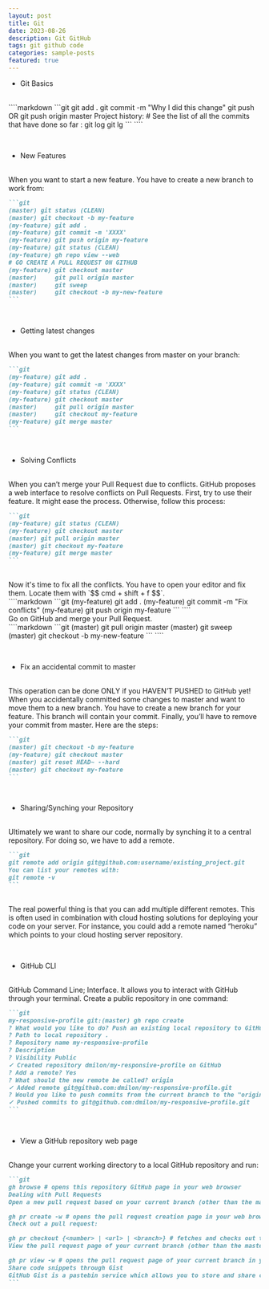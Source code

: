```yaml
---
layout: post
title: Git
date: 2023-08-26
description: Git GitHub
tags: git github code
categories: sample-posts
featured: true
---
```

* Git Basics
<br>
````markdown
```git
git add .
git commit -m "Why I did this change"
git push <remote> <branch> OR git push origin master
Project history:
# See the list of all the commits that have done so far : git log git lg
```
````
<p>&nbsp;</p>

* New Features
<br>
When you want to start a new feature.
You have to create a new branch to work from:

````markdown
```git
(master) git status (CLEAN)
(master) git checkout -b my-feature
(my-feature) git add .
(my-feature) git commit -m 'XXXX'
(my-feature) git push origin my-feature
(my-feature) git status (CLEAN)
(my-feature) gh repo view --web
# GO CREATE A PULL REQUEST ON GITHUB
(my-feature) git checkout master
(master)     git pull origin master
(master)     git sweep
(master)     git checkout -b my-new-feature
```
````
<p>&nbsp;</p>

* Getting latest changes
<br>
When you want to get the latest changes from master on your branch:

````markdown
```git
(my-feature) git add .
(my-feature) git commit -m 'XXXX'
(my-feature) git status (CLEAN)
(my-feature) git checkout master
(master)     git pull origin master
(master)     git checkout my-feature
(my-feature) git merge master
```
````
<p>&nbsp;</p>

* Solving Conflicts
<br>
When you can’t merge your Pull Request due to conflicts.
GitHub proposes a web interface to resolve conflicts on Pull Requests. First, try to use their feature. It might ease the process.
Otherwise, follow this process:

````markdown
```git
(my-feature) git status (CLEAN)
(my-feature) git checkout master
(master) git pull origin master
(master) git checkout my-feature
(my-feature) git merge master
```
````

<br>
Now it's time to fix all the conflicts. You have to open your editor and fix them. Locate them with `$$ cmd + shift + f $$`.
<br>
````markdown
```git
(my-feature) git add .
(my-feature) git commit -m "Fix conflicts"
(my-feature) git push origin my-feature
```
````
<br>
Go on GitHub and merge your Pull Request.
<br>
````markdown
```git
(master) git pull origin master
(master) git sweep
(master) git checkout -b my-new-feature
```
````
<p>&nbsp;</p>

*	Fix an accidental commit to master
<br>
This operation can be done ONLY if you HAVEN’T PUSHED to GitHub yet!
When you accidentally committed some changes to master and want to move them to a new branch.
You have to create a new branch for your feature. This branch will contain your commit. Finally, you’ll have to remove your commit from master. Here are the steps:

````markdown
```git
(master) git checkout -b my-feature
(my-feature) git checkout master
(master) git reset HEAD~ --hard
(master) git checkout my-feature
```
````
<p>&nbsp;</p>

* Sharing/Synching your Repository
<br>
Ultimately we want to share our code, normally by synching it to a central repository.
For doing so, we have to add a remote.

````markdown
```git
git remote add origin git@github.com:username/existing_project.git
You can list your remotes with:
git remote -v
```
````
<br>
The real powerful thing is that you can add multiple different remotes. This is often used in combination with cloud hosting solutions for deploying your code on your server. For instance, you could add a remote named “heroku” which points to your cloud hosting server repository.

<p>&nbsp;</p>

* GitHub CLI
<br>
GitHub Command Line; Interface. It allows you to interact with GitHub through your terminal.
Create a public repository in one command:

````markdown
```git
my-responsive-profile git:(master) gh repo create
? What would you like to do? Push an existing local repository to GitHub
? Path to local repository .
? Repository name my-responsive-profile
? Description
? Visibility Public
✓ Created repository dmilon/my-responsive-profile on GitHub
? Add a remote? Yes
? What should the new remote be called? origin
✓ Added remote git@github.com:dmilon/my-responsive-profile.git
? Would you like to push commits from the current branch to the "origin"? Yes
✓ Pushed commits to git@github.com:dmilon/my-responsive-profile.git
```
````
<p>&nbsp;</p>

* View a GitHub repository web page
<br>
Change your current working directory to a local GitHub repository and run:

````markdown
```git
gh browse # opens this repository GitHub page in your web browser
Dealing with Pull Requests
Open a new pull request based on your current branch (other than the master or main branch):

gh pr create -w # opens the pull request creation page in your web browser
Check out a pull request:

gh pr checkout {<number> | <url> | <branch>} # fetches and checks out the branch of the PR from GitHub
View the pull request page of your current branch (other than the master or main branch):

gh pr view -w # opens the pull request page of your current branch in your web browser
Share code snippets through Gist
GitHub Gist is a pastebin service which allows you to store and share code snippets called gists.
```
````
